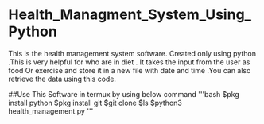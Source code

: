# Health_Managment_System_Using_Python
This is the health management system software. Created only using python .This is very helpful for who are in diet . It takes the input from the user as food Or exercise and store it in a new file with date and time .You can also retrieve the data using this code. 

##Use This Software in termux by using below command
'''bash
$pkg install python
$pkg install git
$git clone 
$ls
$python3 health_management.py
'''
